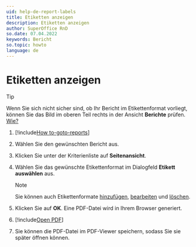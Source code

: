```yaml
---
uid: help-de-report-labels
title: Etiketten anzeigen
description: Etiketten anzeigen
author: SuperOffice RnD
so.date: 07.04.2022
keywords: Bericht
so.topic: howto
language: de
---
```


# Etiketten anzeigen

> [!TIP]
> Wenn Sie sich nicht sicher sind, ob Ihr Bericht im Etikettenformat vorliegt, können Sie das Bild im oberen Teil rechts in der Ansicht **Berichte** prüfen. [Wie?][1]

1. [!include[How to-goto-reports](../includes/goto-reports.md)]

1. Wählen Sie den gewünschten Bericht aus.

1. Klicken Sie unter der Kriterienliste auf **Seitenansicht**.

1. Wählen Sie das gewünschte Etikettenformat im Dialogfeld **Etikett auswählen** aus.

    > [!NOTE]
    > Sie können auch Etikettenformate [hinzufügen][2], [bearbeiten][3] und [löschen][4].

1. Klicken Sie auf **OK**. Eine PDF-Datei wird in Ihrem Browser generiert.

1. [!include[Open PDF](../includes/step-open-pdf.md)]

1. Sie können die PDF-Datei im PDF-Viewer speichern, sodass Sie sie später öffnen können.

<!-- Referenced links -->
[1]: ../properties.md
[2]: add-format.md
[3]: edit-format.md
[4]: remove-format.md

<!-- Referenced images -->
